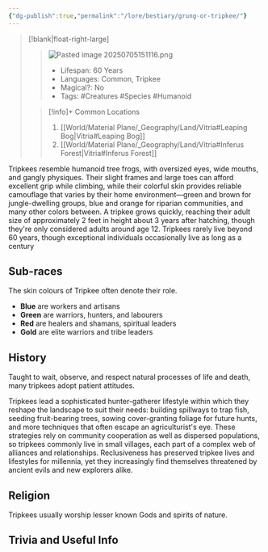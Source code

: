 ```yaml
---
{"dg-publish":true,"permalink":"/lore/bestiary/grung-or-tripkee/"}
---
```


>[!blank|float-right-large]
>>![Pasted image 20250705151116.png](/img/user/z_Assets/Pasted%20image%2020250705151116.png)
>>- Lifespan: 60 Years
>>- Languages: Common, Tripkee 
>>- Magical?: No
>>- Tags: #Creatures #Species #Humanoid 
>
>>[!info]+ Common Locations
>>1. [[World/Material Plane/_Geography/Land/Vitria#Leaping Bog\|Vitria#Leaping Bog]]
>>2. [[World/Material Plane/_Geography/Land/Vitria#Inferus Forest\|Vitria#Inferus Forest]]


Tripkees resemble humanoid tree frogs, with oversized eyes, wide mouths, and gangly physiques. Their slight frames and large toes can afford excellent grip while climbing, while their colorful skin provides reliable camouflage that varies by their home environment—green and brown for jungle-dwelling groups, blue and orange for riparian communities, and many other colors between. A tripkee grows quickly, reaching their adult size of approximately 2 feet in height about 3 years after hatching, though they're only considered adults around age 12. Tripkees rarely live beyond 60 years, though exceptional individuals occasionally live as long as a century

## Sub-races
The skin colours of Tripkee often denote their role.
- **Blue** are workers and artisans
- **Green** are warriors, hunters, and labourers
- **Red** are healers and shamans, spiritual leaders
- **Gold** are elite warriors and tribe leaders

## History
Taught to wait, observe, and respect natural processes of life and death, many tripkees adopt patient attitudes.

Tripkees lead a sophisticated hunter-gatherer lifestyle within which they reshape the landscape to suit their needs: building spillways to trap fish, seeding fruit-bearing trees, sowing cover-granting foliage for future hunts, and more techniques that often escape an agriculturist's eye. These strategies rely on community cooperation as well as dispersed populations, so tripkees commonly live in small villages, each part of a complex web of alliances and relationships. Reclusiveness has preserved tripkee lives and lifestyles for millennia, yet they increasingly find themselves threatened by ancient evils and new explorers alike.

## Religion
Tripkees usually worship lesser known Gods and spirits of nature. 

## Trivia and Useful Info
